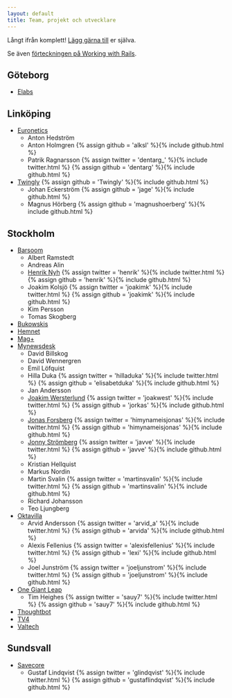 ```yaml
---
layout: default
title: Team, projekt och utvecklare
---
```


Långt ifrån komplett! [Lägg gärna till](https://github.com/rails-se/rails-se.github.com/edit/master/directory.md) er själva.

Se även [förteckningen på Working with Rails](http://www.workingwithrails.com/browse/people/country/Sweden).

<!--

  Håll gärna bokstavsordning på orter, sen team, sen personer (förnamn, sen efternamn).

  Jekyll/Maruku är dåligt på nästlade listor, därav vanlig HTML. :(

-->

## Göteborg

<ul>

  <li>
    <a href="http://elabs.se">Elabs</a>
  </li>

</ul>

## Linköping

<ul>

  <li>
    <a href="http://www.euronetics.se">Euronetics</a>
    <ul>
      <li>
        Anton Hedström
      </li>
      <li>
        Anton Holmgren
        {% assign github = 'alksl' %}{% include github.html %}
      </li>
      <li>
        Patrik Ragnarsson
        {% assign twitter = 'dentarg_' %}{% include twitter.html %}
        {% assign github = 'dentarg' %}{% include github.html %}
      </li>
    </ul>
  </li>
  
  <li>
    <a href="http://www.twingly.com">Twingly</a>
    {% assign github = 'Twingly' %}{% include github.html %}
    <ul>
      <li>
        Johan Eckerström
        {% assign github = 'jage' %}{% include github.html %}
      </li>
      <li>
        Magnus Hörberg
        {% assign github = 'magnushoerberg' %}{% include github.html %}
      </li>
    </ul>
  </li>
</ul>

## Stockholm

<ul>

  <li>
    <a href="http://barsoom.se">Barsoom</a>
    <ul>
      <li>Albert Ramstedt</li>
      <li>Andreas Alin</li>
      <li>
        <a href="http://henrik.nyh.se">Henrik Nyh</a>
        {% assign twitter = 'henrik' %}{% include twitter.html %}
        {% assign github = 'henrik' %}{% include github.html %}
      </li>
      <li>
        Joakim Kolsjö
        {% assign twitter = 'joakimk' %}{% include twitter.html %}
        {% assign github = 'joakimk' %}{% include github.html %}
      </li>
      <li>Kim Persson</li>
      <li>Tomas Skogberg</li>
    </ul>
  </li>

  <li>
    <a href="http://bukowskis.com">Bukowskis</a>
  </li>

  <li>
    <a href="http://www.hemnet.se">Hemnet</a>
  </li>

  <li>
    <a href="http://www.magplus.com">Mag+</a>
  </li>

  <li>
    <a href="http://www.mynewsdesk.com">Mynewsdesk</a>
    <ul>
      <li>David Billskog</li>
      <li>David Wennergren</li>
      <li>Emil Löfquist</li>
      <li>Hilla Duka
        {% assign twitter = 'hilladuka' %}{% include twitter.html %}
        {% assign github = 'elisabetduka' %}{% include github.html %}
      </li>
      <li>Jan Andersson</li>
      <li>
        <a href="http://joakim-westerlund.se">Joakim Wersterlund</a>
        {% assign twitter = 'joakwest' %}{% include twitter.html %}
        {% assign github = 'jorkas' %}{% include github.html %}  
      </li>
      <li>
        <a href="http://jonasforsberg.se">Jonas Forsberg</a>
        {% assign twitter = 'himynameisjonas' %}{% include twitter.html %}
        {% assign github = 'himynameisjonas' %}{% include github.html %}
      </li>
      <li>
        <a href="http://jonnystromberg.com">Jonny Strömberg</a>
        {% assign twitter = 'javve' %}{% include twitter.html %}
        {% assign github = 'javve' %}{% include github.html %}
      </li>
      <li>Kristian Hellquist</li>
      <li>Markus Nordin</li>
      <li>
        Martin Svalin
        {% assign twitter = 'martinsvalin' %}{% include twitter.html %}
        {% assign github = 'martinsvalin' %}{% include github.html %}
      </li>
      <li>Richard Johansson</li>
      <li>Teo Ljungberg</li>
    </ul>
  </li>

  <li>
    <a href="http://oktavilla.se">Oktavilla</a>
    <ul>
      <li>
        Arvid Andersson
        {% assign twitter = 'arvid_a' %}{% include twitter.html %}
        {% assign github = 'arvida' %}{% include github.html %}
      </li>
      <li>
        Alexis Fellenius
        {% assign twitter = 'alexisfellenius' %}{% include twitter.html %}
        {% assign github = 'lexi' %}{% include github.html %}
      </li>
      <li>
        Joel Junström
        {% assign twitter = 'joeljunstrom' %}{% include twitter.html %}
        {% assign github = 'joeljunstrom' %}{% include github.html %}
      </li>
     </ul>
  </li>
  
  <li>
    <a href="http://onegiantleap.se">One Giant Leap</a>
    <ul>
      <li>
        Tim Heighes
        {% assign twitter = 'sauy7' %}{% include twitter.html %}
        {% assign github = 'sauy7' %}{% include github.html %}
      </li>
    </ul>
  </li>

  <li>
    <a href="http://www.thoughtbot.com/">Thoughtbot</a>
  </li>

  <li>
    <a href="http://www.tv4.se/">TV4</a>
  </li>

  <li>
    <a href="http://www.valtech.se">Valtech</a>
  </li>

</ul>

## Sundsvall

<ul>

<li>
    <a href="http://savecore.se">Savecore</a>
    <ul>
      <li>
        Gustaf Lindqvist
        {% assign twitter = 'glindqvist' %}{% include twitter.html %}
        {% assign github = 'gustaflindqvist' %}{% include github.html %}
      </li>
     </ul>
  </li>

</ul>

